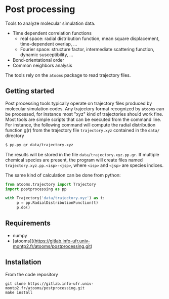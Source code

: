Post processing
==================

Tools to analyze molecular simulation data.

- Time dependent correlation functions
  - real space: radial distribution function, mean square displacement, time-dependent overlap, ...
  - Fourier space: structure factor, intermediate scattering function, dynamic susceptibility, ...
- Bond-orientational order
- Common neighbors analysis

The tools rely on the `atooms` package to read trajectory files.

Getting started
---------------

Post processing tools typically operate on trajectory files produced
by molecular simulation codes. Any trajectory format recognized by
`atooms` can be processed, for instance most "xyz" kind of
trajectories should work fine. Most tools are simple scripts that can
be executed from the command line. For instance, the following command
will compute the radial distribution function g(r) from the trajectory
file `trajectory.xyz` contained in the `data/` directory

```bash
$ pp.py gr data/trajectory.xyz
```

The results will be stored in the file `data/trajectory.xyz.pp.gr`. If
multiple chemical species are present, the program will create files
named `trajectory.xyz.pp.<isp>-<jsp>`, where `<isp>` and `<jsp>` are
species indices.

The same kind of calculation can be done from python:

```python
from atooms.trajectory import Trajectory
import postprocessing as pp

with Trajectory('data/trajectory.xyz') as t:
     p = pp.RadialDistributionFunction(t)
     p.do()
```

Requirements
------------
- numpy
- [atooms]((https://gitlab.info-ufr.univ-montp2.fr/atooms/postprocessing.git)

Installation
------------
From the code repository
```
git clone https://gitlab.info-ufr.univ-montp2.fr/atooms/postprocessing.git
make install
```
